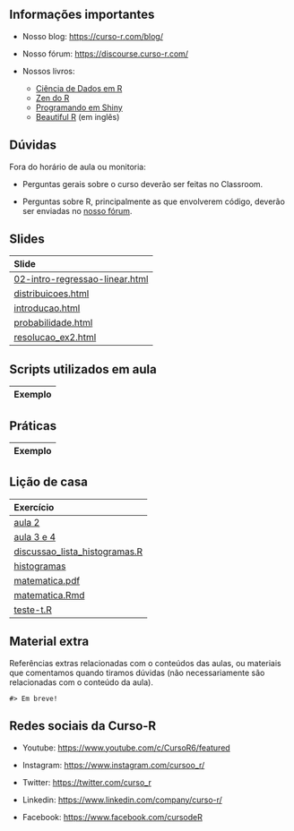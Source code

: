 
<!-- README.md is generated from README.Rmd. Please edit that file -->

## Informações importantes

- Nosso blog: <https://curso-r.com/blog/>

- Nosso fórum: <https://discourse.curso-r.com/>

- Nossos livros:

  - [Ciência de Dados em R](https://livro.curso-r.com/)
  - [Zen do R](https://curso-r.github.io/zen-do-r/)
  - [Programando em Shiny](https://programando-em-shiny.curso-r.com/)
  - [Beautiful R](https://curso-r.github.io/beautiful-r/) (em inglês)

## Dúvidas

Fora do horário de aula ou monitoria:

- Perguntas gerais sobre o curso deverão ser feitas no Classroom.

- Perguntas sobre R, principalmente as que envolverem código, deverão
  ser enviadas no [nosso fórum](https://discourse.curso-r.com/).

## Slides

| Slide                                                                                                                      |
|:---------------------------------------------------------------------------------------------------------------------------|
| [02-intro-regressao-linear.html](https://curso-r.github.io/202402-intro-estatistica/slides/02-intro-regressao-linear.html) |
| [distribuicoes.html](https://curso-r.github.io/202402-intro-estatistica/slides/distribuicoes.html)                         |
| [introducao.html](https://curso-r.github.io/202402-intro-estatistica/slides/introducao.html)                               |
| [probabilidade.html](https://curso-r.github.io/202402-intro-estatistica/slides/probabilidade.html)                         |
| [resolucao_ex2.html](https://curso-r.github.io/202402-intro-estatistica/slides/resolucao_ex2.html)                         |

## Scripts utilizados em aula

| Exemplo |
|:--------|

## Práticas

| Exemplo |
|:--------|

## Lição de casa

| Exercício                                                                                                                    |
|:-----------------------------------------------------------------------------------------------------------------------------|
| [aula 2](https://curso-r.github.io/202402-intro-estatistica/exercicios/aula%202)                                             |
| [aula 3 e 4](https://curso-r.github.io/202402-intro-estatistica/exercicios/aula%203%20e%204)                                 |
| [discussao_lista_histogramas.R](https://curso-r.github.io/202402-intro-estatistica/exercicios/discussao_lista_histogramas.R) |
| [histogramas](https://curso-r.github.io/202402-intro-estatistica/exercicios/histogramas)                                     |
| [matematica.pdf](https://curso-r.github.io/202402-intro-estatistica/exercicios/matematica.pdf)                               |
| [matematica.Rmd](https://curso-r.github.io/202402-intro-estatistica/exercicios/matematica.Rmd)                               |
| [teste-t.R](https://curso-r.github.io/202402-intro-estatistica/exercicios/teste-t.R)                                         |

## Material extra

Referências extras relacionadas com o conteúdos das aulas, ou materiais
que comentamos quando tiramos dúvidas (não necessariamente são
relacionadas com o conteúdo da aula).

    #> Em breve!

## Redes sociais da Curso-R

- Youtube: <https://www.youtube.com/c/CursoR6/featured>

- Instagram: <https://www.instagram.com/cursoo_r/>

- Twitter: <https://twitter.com/curso_r>

- Linkedin: <https://www.linkedin.com/company/curso-r/>

- Facebook: <https://www.facebook.com/cursodeR>
